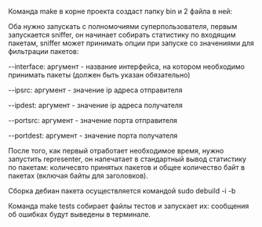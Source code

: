 Команда make в корне проекта создаст папку bin и 2 файла в ней:

Оба нужно запускать с полномочиями суперпользователя, первым запускается sniffer, он начинает собирать статистику по входящим пакетам, sniffer может принимать опции при запуске со значениями для фильтрации пакетов:

--interface: аргумент - название интерфейса, на котором необходимо принимать пакеты (должен быть указан обязательно)

--ipsrc: аргумент - значение ip адреса отправителя

--ipdest: аргумент - значение ip адреса получателя

--portsrc: аргумент - значение порта отправителя

--portdest: аргумент - значение порта получателя

После того, как первый отработает необходимое время, нужно запустить representer, он напечатает в стандартный вывод статистику по пакетам: 
количесвто принятых пакетов и общее количество байт в пакетах (включая байты для заголовков). 


Сборка дебиан пакета осуществляется командой sudo debuild -i -b

Команда make tests собирает файлы тестов и запускает их: сообщения об ошибках будут выведены в терминале.
